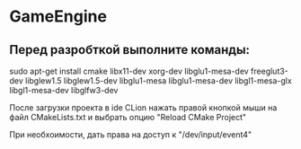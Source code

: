 # GameEngine

## Перед разробткой выполните команды: <br>
sudo apt-get install cmake libx11-dev xorg-dev libglu1-mesa-dev freeglut3-dev libglew1.5 libglew1.5-dev libglu1-mesa libglu1-mesa-dev libgl1-mesa-glx libgl1-mesa-dev libglfw3-dev

После загрузки проекта в ide CLion нажать правой кнопкой мыши на файл CMakeLists.txt и выбрать опцию "Reload CMake Project"

При необхоимости, дать права на доступ к "/dev/input/event4"
